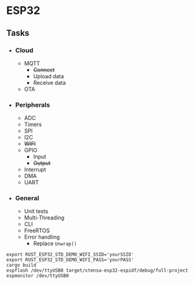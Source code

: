 # ESP32

## Tasks

- ### Cloud
    - MQTT
        - ~~Connect~~
        - Upload data
        - Receive data
    - OTA
- ### Peripherals
    - ADC
    - Timers
    - SPI
    - I2C
    - ~~WIFI~~
    - GPIO
        - Input
        - ~~Output~~
    - Interrupt
    - DMA
    - UART
- ### General
    - Unit tests
    - Multi-Threading
    - CLI
    - FreeRTOS
    - Error handling
        - Replace `Unwrap()`

```
export RUST_ESP32_STD_DEMO_WIFI_SSID='yourSSID'
export RUST_ESP32_STD_DEMO_WIFI_PASS='yourPASS'
cargo build
espflash /dev/ttyUSB0 target/xtensa-esp32-espidf/debug/full-project
espmonitor /dev/ttyUSB0
```